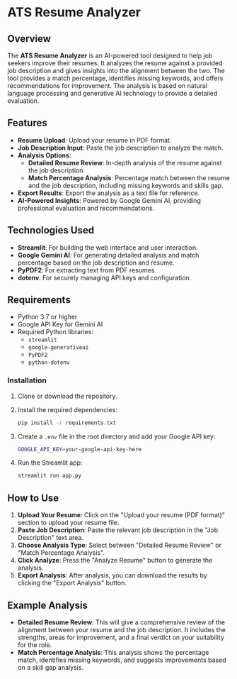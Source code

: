 # ATS Resume Analyzer

## Overview

The **ATS Resume Analyzer** is an AI-powered tool designed to help job seekers improve their resumes. It analyzes the resume against a provided job description and gives insights into the alignment between the two. The tool provides a match percentage, identifies missing keywords, and offers recommendations for improvement. The analysis is based on natural language processing and generative AI technology to provide a detailed evaluation.

## Features

- **Resume Upload**: Upload your resume in PDF format.
- **Job Description Input**: Paste the job description to analyze the match.
- **Analysis Options**:
  - **Detailed Resume Review**: In-depth analysis of the resume against the job description.
  - **Match Percentage Analysis**: Percentage match between the resume and the job description, including missing keywords and skills gap.
- **Export Results**: Export the analysis as a text file for reference.
- **AI-Powered Insights**: Powered by Google Gemini AI, providing professional evaluation and recommendations.

## Technologies Used

- **Streamlit**: For building the web interface and user interaction.
- **Google Gemini AI**: For generating detailed analysis and match percentage based on the job description and resume.
- **PyPDF2**: For extracting text from PDF resumes.
- **dotenv**: For securely managing API keys and configuration.

## Requirements

- Python 3.7 or higher
- Google API Key for Gemini AI
- Required Python libraries:
  - `streamlit`
  - `google-generativeai`
  - `PyPDF2`
  - `python-dotenv`

### Installation

1. Clone or download the repository.
2. Install the required dependencies:

   ```bash
   pip install -r requirements.txt
   ```

3. Create a `.env` file in the root directory and add your Google API key:

   ```bash
   GOOGLE_API_KEY=your-google-api-key-here
   ```

4. Run the Streamlit app:

   ```bash
   streamlit run app.py
   ```

## How to Use

1. **Upload Your Resume**: Click on the "Upload your resume (PDF format)" section to upload your resume file.
2. **Paste Job Description**: Paste the relevant job description in the "Job Description" text area.
3. **Choose Analysis Type**: Select between "Detailed Resume Review" or "Match Percentage Analysis".
4. **Click Analyze**: Press the "Analyze Resume" button to generate the analysis.
5. **Export Analysis**: After analysis, you can download the results by clicking the "Export Analysis" button.

## Example Analysis

- **Detailed Resume Review**: This will give a comprehensive review of the alignment between your resume and the job description. It includes the strengths, areas for improvement, and a final verdict on your suitability for the role.
- **Match Percentage Analysis**: This analysis shows the percentage match, identifies missing keywords, and suggests improvements based on a skill gap analysis.
